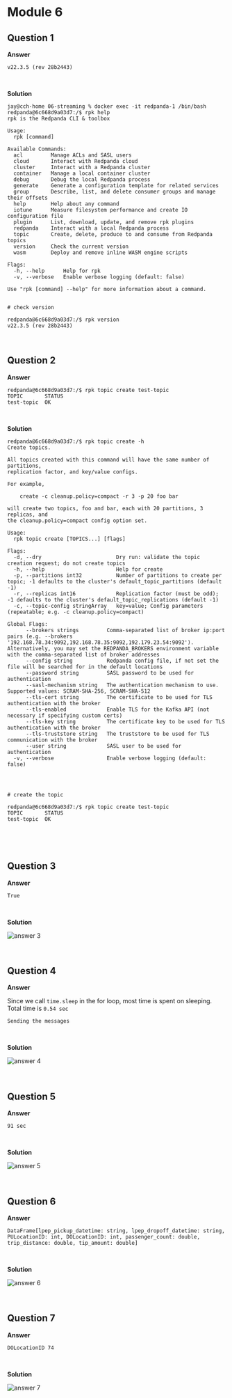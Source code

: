 # Module 6

## Question 1

**Answer**

```
v22.3.5 (rev 28b2443)
```

<br>

**Solution**


```
jay@cch-home 06-streaming % docker exec -it redpanda-1 /bin/bash
redpanda@6c668d9a03d7:/$ rpk help
rpk is the Redpanda CLI & toolbox

Usage:
  rpk [command]

Available Commands:
  acl         Manage ACLs and SASL users
  cloud       Interact with Redpanda cloud
  cluster     Interact with a Redpanda cluster
  container   Manage a local container cluster
  debug       Debug the local Redpanda process
  generate    Generate a configuration template for related services
  group       Describe, list, and delete consumer groups and manage their offsets
  help        Help about any command
  iotune      Measure filesystem performance and create IO configuration file
  plugin      List, download, update, and remove rpk plugins
  redpanda    Interact with a local Redpanda process
  topic       Create, delete, produce to and consume from Redpanda topics
  version     Check the current version
  wasm        Deploy and remove inline WASM engine scripts

Flags:
  -h, --help      Help for rpk
  -v, --verbose   Enable verbose logging (default: false)

Use "rpk [command] --help" for more information about a command.


# check version

redpanda@6c668d9a03d7:/$ rpk version
v22.3.5 (rev 28b2443)
```

<br>


## Question 2

**Answer**

```
redpanda@6c668d9a03d7:/$ rpk topic create test-topic
TOPIC       STATUS
test-topic  OK
```

<br>

**Solution**


```
redpanda@6c668d9a03d7:/$ rpk topic create -h
Create topics.

All topics created with this command will have the same number of partitions,
replication factor, and key/value configs.

For example,

	create -c cleanup.policy=compact -r 3 -p 20 foo bar

will create two topics, foo and bar, each with 20 partitions, 3 replicas, and
the cleanup.policy=compact config option set.

Usage:
  rpk topic create [TOPICS...] [flags]

Flags:
  -d, --dry                        Dry run: validate the topic creation request; do not create topics
  -h, --help                       Help for create
  -p, --partitions int32           Number of partitions to create per topic; -1 defaults to the cluster's default_topic_partitions (default -1)
  -r, --replicas int16             Replication factor (must be odd); -1 defaults to the cluster's default_topic_replications (default -1)
  -c, --topic-config stringArray   key=value; Config parameters (repeatable; e.g. -c cleanup.policy=compact)

Global Flags:
      --brokers strings         Comma-separated list of broker ip:port pairs (e.g. --brokers '192.168.78.34:9092,192.168.78.35:9092,192.179.23.54:9092'). Alternatively, you may set the REDPANDA_BROKERS environment variable with the comma-separated list of broker addresses
      --config string           Redpanda config file, if not set the file will be searched for in the default locations
      --password string         SASL password to be used for authentication
      --sasl-mechanism string   The authentication mechanism to use. Supported values: SCRAM-SHA-256, SCRAM-SHA-512
      --tls-cert string         The certificate to be used for TLS authentication with the broker
      --tls-enabled             Enable TLS for the Kafka API (not necessary if specifying custom certs)
      --tls-key string          The certificate key to be used for TLS authentication with the broker
      --tls-truststore string   The truststore to be used for TLS communication with the broker
      --user string             SASL user to be used for authentication
  -v, --verbose                 Enable verbose logging (default: false)




# create the topic

redpanda@6c668d9a03d7:/$ rpk topic create test-topic
TOPIC       STATUS
test-topic  OK



  ```




<br>

## Question 3

**Answer**

```
True
```


<br>

**Solution**

![answer 3](./question3.png)



<br>


## Question 4

**Answer**

Since we call `time.sleep` in the for loop, most time is spent on sleeping. Total time is `0.54 sec`

```
Sending the messages
```


<br>


**Solution**

![answer 4](./question4.png)


<br>

## Question 5


**Answer**

```
91 sec
```


<br>

**Solution**

![answer 5](./question5.png)


<br>

## Question 6


**Answer**

```
DataFrame[lpep_pickup_datetime: string, lpep_dropoff_datetime: string, PULocationID: int, DOLocationID: int, passenger_count: double, trip_distance: double, tip_amount: double]
```

<br>

**Solution**


![answer 6](./question6.png)




<br>



## Question 7


**Answer**


```
DOLocationID 74
```


<br>

**Solution**

![answer 7](./question7.png)



<br>


